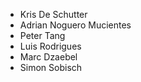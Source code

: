 * Kris De Schutter
* Adrian Noguero Mucientes
* Peter Tang
* Luis Rodrigues
* Marc Dzaebel
* Simon Sobisch